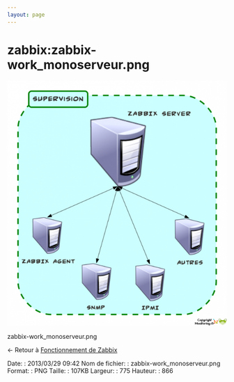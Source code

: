 ```yaml
---
layout: page
---
```


zabbix:zabbix-work\_monoserveur.png
===================================

[![zabbix-work\_monoserveur.png](../../assets/media/zabbix/zabbix-work_monoserveur.png@cache=&w=626&h=700 "zabbix-work_monoserveur.png")](../../assets/media/zabbix/zabbix-work_monoserveur.png@cache= "Afficher le fichier original")

zabbix-work\_monoserveur.png

← Retour à [Fonctionnement de
Zabbix](../../zabbix/zabbix-work.html "zabbix:zabbix-work")

Date:
:   2013/03/29 09:42
Nom de fichier:
:   zabbix-work\_monoserveur.png
Format:
:   PNG
Taille:
:   107KB
Largeur:
:   775
Hauteur:
:   866

